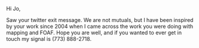 Hi Jo,

Saw your twitter exit message. We are not mutuals, but I have been inspired by your work since 2004 when I came across the work you were doing with mapping and FOAF. Hope you are well, and if you wanted to ever get in touch my signal is 
(773) 888-2718. 
